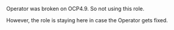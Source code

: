 Operator was broken on OCP4.9. So not using this role.

However, the role is staying here in case the Operator gets fixed.
